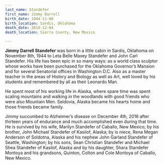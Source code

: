 ```yaml
---
last_name: Standefer
first_name: Jimmy Darrell
birth_date: 1944-11-08
birth_location: Sardis, Oklahoma
death_date: 2016-12-04
death_location: Sierra County, New Mexico

---
```


 
**Jimmy Darrell Standefer** was born in a little cabin in Sardis, Oklahoma on November 8th, 1944 to Leta Belle Maxey Standefer and John Carl Standefer. His life has been epic in so many ways: as a world class sculptor whose works have been purchased for the Oklahoma Governor’s Mansion and for several Senatorial offices in Washington D.C. Also as a master teacher in the areas of History and Biology as well as Art, well loved by his students and remembered by all as their Leonardo Man.

He spent most of his working life in Alaska, where spare time was spent scaling mountains and walking in the woodlands with good friends who were also Mountain Men. Seldovia, Alaska became his hearts home and those friends became family.

Jimmy succumbed to Alzheimer’s disease on December 4th, 2016 after thirteen years of endurance and much accomplished even during that time. He is survived by his wife, Marilyn Standefer of Caballo, New Mexico; by his brother, John Michael Standefer of Kasilof, Alaska; by is niece, Rena Megan Anderson of Soldotna, Alaska and his nephew John Garland Standefer of Seattle, Washington; by his sons, Sean Christian Standefer and Michael Shea Standefer of Kasilof, Alaska and by his daughter, Shara Standefer Montoya and his grandsons, Quinton, Colton and Cole Montoya of Caballo, New Mexico.
